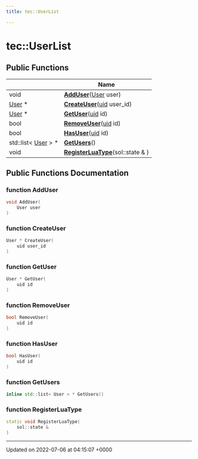 ```yaml
---
title: tec::UserList

---
```


# tec::UserList





## Public Functions

|                | Name           |
| -------------- | -------------- |
| void | **[AddUser](/engine/Classes/classtec_1_1_user_list/#function-adduser)**([User](/engine/Classes/classtec_1_1user_1_1_user/) user) |
| [User](/engine/Classes/classtec_1_1user_1_1_user/) * | **[CreateUser](/engine/Classes/classtec_1_1_user_list/#function-createuser)**([uid](/engine/Namespaces/namespacetec/#typedef-uid) user_id) |
| [User](/engine/Classes/classtec_1_1user_1_1_user/) * | **[GetUser](/engine/Classes/classtec_1_1_user_list/#function-getuser)**([uid](/engine/Namespaces/namespacetec/#typedef-uid) id) |
| bool | **[RemoveUser](/engine/Classes/classtec_1_1_user_list/#function-removeuser)**([uid](/engine/Namespaces/namespacetec/#typedef-uid) id) |
| bool | **[HasUser](/engine/Classes/classtec_1_1_user_list/#function-hasuser)**([uid](/engine/Namespaces/namespacetec/#typedef-uid) id) |
| std::list< [User](/engine/Classes/classtec_1_1user_1_1_user/) > * | **[GetUsers](/engine/Classes/classtec_1_1_user_list/#function-getusers)**() |
| void | **[RegisterLuaType](/engine/Classes/classtec_1_1_user_list/#function-registerluatype)**(sol::state & ) |

## Public Functions Documentation

### function AddUser

```cpp
void AddUser(
    User user
)
```


### function CreateUser

```cpp
User * CreateUser(
    uid user_id
)
```


### function GetUser

```cpp
User * GetUser(
    uid id
)
```


### function RemoveUser

```cpp
bool RemoveUser(
    uid id
)
```


### function HasUser

```cpp
bool HasUser(
    uid id
)
```


### function GetUsers

```cpp
inline std::list< User > * GetUsers()
```


### function RegisterLuaType

```cpp
static void RegisterLuaType(
    sol::state & 
)
```


-------------------------------

Updated on 2022-07-06 at 04:15:07 +0000